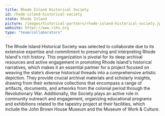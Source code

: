 ```yaml
---
title: Rhode Island Historical Society
id: rhode-island-historical-society
state: Rhode Island
picture: /images/historical-partners/rhode-island-historical-society.jpeg
website: https://www.rihs.org
type: "team/collaborators"
---
```


The Rhode Island Historical Society was selected to collaborate due to its extensive expertise and commitment to preserving and interpreting Rhode Island's rich history. This organization is pivotal for its deep archival resources and active engagement in promoting Rhode Island's historical narratives, which makes it an essential partner for a project focused on weaving the state’s diverse historical threads into a comprehensive artistic depiction. They provide crucial archival materials and scholarly insights, drawing from their extensive collections that encompass a range of artifacts, documents, and artworks from the colonial period through the Revolutionary War. Additionally, the Society plays an active role in community outreach and engagement, organizing educational programs and exhibitions related to the tapestry project at their facilities, which include the John Brown House Museum and the Museum of Work & Culture.
